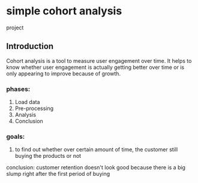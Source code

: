 # simple cohort analysis
 project
## Introduction 
Cohort analysis is a tool to measure user engagement over time. It helps to know whether user engagement is actually getting better over time or is only appearing to improve because of growth.

### phases:
1. Load data
2. Pre-processing
3. Analysis
4. Conclusion

### goals:
1. to find out whether over certain amount of time, the customer still buying the products or not

conclusion:
customer retention doesn't look good because there is a big slump right after the first period of buying